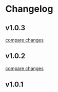 # Changelog


## v1.0.3

[compare changes](https://github.com/arimaulana07/wl-api-collections-module/compare/v1.0.2...v1.0.3)

## v1.0.2

[compare changes](https://github.com/arimaulana07/wl-api-collections-module/compare/v1.0.1...v1.0.2)

## v1.0.1

